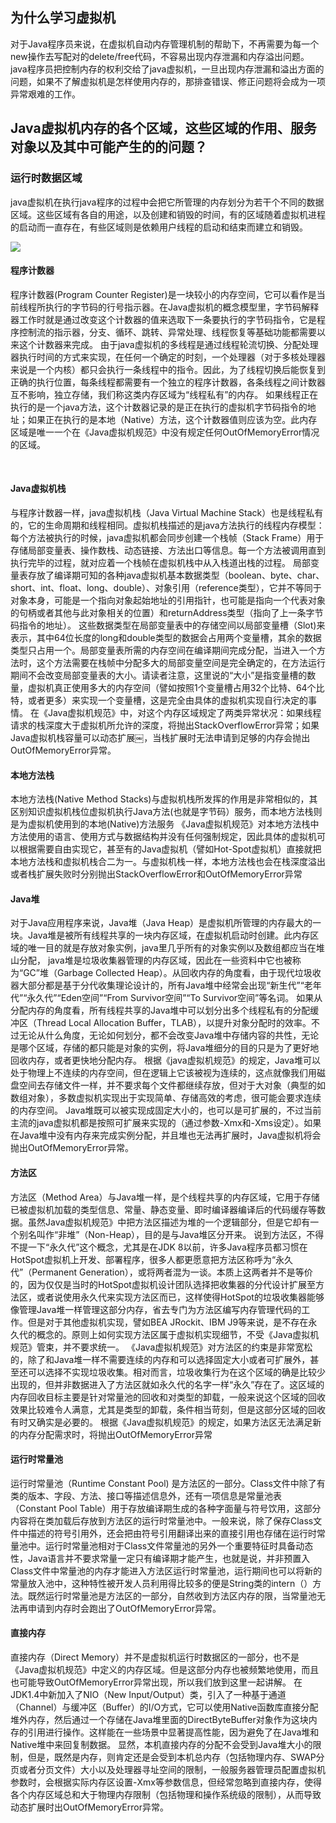 ## 为什么学习虚拟机
对于Java程序员来说，在虚拟机自动内存管理机制的帮助下，不再需要为每一个new操作去写配对的delete/free代码，不容易出现内存泄漏和内存溢出问题。java程序员把控制内存的权利交给了java虚拟机，一旦出现内存泄漏和溢出方面的问题，如果不了解虚拟机是怎样使用内存的，那排查错误、修正问题将会成为一项异常艰难的工作。

## Java虚拟机内存的各个区域，这些区域的作用、服务对象以及其中可能产生的的问题？
### 运行时数据区域
 java虚拟机在执行java程序的过程中会把它所管理的内存划分为若干个不同的数据区域。这些区域有各自的用途，以及创建和销毁的时间，有的区域随着虚拟机进程的启动而一直存在，有些区域则是依赖用户线程的启动和结束而建立和销毁。

![](https://gitee.com/WyEdward/images/raw/master/img/运行时数据区图.png)

#### 程序计数器
程序计数器(Program Counter Register)是一块较小的内存空间，它可以看作是当前线程所执行的字节码的行号指示器。在Java虚拟机的概念模型里，字节码解释器工作时就是通过改变这个计数器的值来选取下一条要执行的字节码指令，它是程序控制流的指示器，分支、循环、跳转、异常处理、线程恢复等基础功能都需要以来这个计数器来完成。
    由于java虚拟机的多线程是通过线程轮流切换、分配处理器执行时间的方式来实现，在任何一个确定的时刻，一个处理器（对于多核处理器来说是一个内核）都只会执行一条线程中的指令。因此，为了线程切换后能恢复到正确的执行位置，每条线程都需要有一个独立的程序计数器，各条线程之间计数器互不影响，独立存储，我们称这类内存区域为“线程私有”的内存。
    如果线程正在执行的是一个java方法，这个计数器记录的是正在执行的虚拟机字节码指令的地址；如果正在执行的是本地（Native）方法，这个计数器值则应该为空。此内存区域是唯一一个在《Java虚拟机规范》中没有规定任何OutOfMemoryError情况的区域。
    
​    
#### Java虚拟机栈
与程序计数器一样，java虚拟机栈（Java Virtual Machine Stack）也是线程私有的，它的生命周期和线程相同。虚拟机栈描述的是java方法执行的线程内存模型：每个方法被执行的时候，java虚拟机都会同步创建一个栈帧（Stack Frame）用于存储局部变量表、操作数栈、动态链接、方法出口等信息。每一个方法被调用直到执行完毕的过程，就对应着一个栈帧在虚拟机栈中从入栈道出栈的过程。
    局部变量表存放了编译期可知的各种java虚拟机基本数据类型（boolean、byte、char、short、int、float、long、double）、对象引用（reference类型），它并不等同于对象本身，可能是一个指向对象起始地址的引用指针，也可能是指向一个代表对象的句柄或者其他与此对象相关的位置）和returnAddress类型（指向了上一条字节码指令的地址）。
    这些数据类型在局部变量表中的存储空间以局部变量槽（Slot)来表示，其中64位长度的long和double类型的数据会占用两个变量槽，其余的数据类型只占用一个。局部变量表所需的内存空间在编译期间完成分配，当进入一个方法时，这个方法需要在栈帧中分配多大的局部变量空间是完全确定的，在方法运行期间不会改变局部变量表的大小。请读者注意，这里说的“大小”是指变量槽的数量，虚拟机真正使用多大的内存空间（譬如按照1个变量槽占用32个比特、64个比特，或者更多）来实现一个变量槽，这是完全由具体的虚拟机实现自行决定的事情。
在《Java虚拟机规范》中，对这个内存区域规定了两类异常状况：如果线程请求的栈深度大于虚拟机所允许的深度，将抛出StackOverflowError异常；如果Java虚拟机栈容量可以动态扩展￼，当栈扩展时无法申请到足够的内存会抛出OutOfMemoryError异常。

#### 本地方法栈
本地方法栈(Native Method Stacks)与虚拟机栈所发挥的作用是非常相似的，其区别知识虚拟机栈位虚拟机执行Java方法(也就是字节码）服务，而本地方法栈则是为虚拟机使用到的本地(Native)方法服务
    《Java虚拟机规范》对本地方法栈中方法使用的语言、使用方式与数据结构并没有任何强制规定，因此具体的虚拟机可以根据需要自由实现它，甚至有的Java虚拟机（譬如Hot-Spot虚拟机）直接就把本地方法栈和虚拟机栈合二为一。与虚拟机栈一样，本地方法栈也会在栈深度溢出或者栈扩展失败时分别抛出StackOverflowError和OutOfMemoryError异常
    
#### Java堆
对于Java应用程序来说，Java堆（Java Heap）是虚拟机所管理的内存最大的一块。Java堆是被所有线程共享的一块内存区域，在虚拟机启动时创建。此内存区域的唯一目的就是存放对象实例，java里几乎所有的对象实例以及数组都应当在堆山分配，
    java堆是垃圾收集器管理的内存区域，因此在一些资料中它也被称为“GC”堆（Garbage Collected Heap）。从回收内存的角度看，由于现代垃圾收器大部分都是基于分代收集理论设计的，所有Java堆中经常会出现“新生代”“老年代”“永久代”“Eden空间”“From Survivor空间”“To Survivor空间”等名词。
    如果从分配内存的角度看，所有线程共享的Java堆中可以划分出多个线程私有的分配缓冲区（Thread Local Allocation Buffer，TLAB），以提升对象分配时的效率。不过无论从什么角度，无论如何划分，都不会改变Java堆中存储内容的共性，无论是哪个区域，存储的都只能是对象的实例，将Java堆细分的目的只是为了更好地回收内存，或者更快地分配内存。
    根据《java虚拟机规范》的规定，Java堆可以处于物理上不连续的内存空间，但在逻辑上它该被视为连续的，这点就像我们用磁盘空间去存储文件一样，并不要求每个文件都继续存放，但对于大对象（典型的如数组对象），多数虚拟机实现出于实现简单、存储高效的考虑，很可能会要求连续的内存空间。
    Java堆既可以被实现成固定大小的，也可以是可扩展的，不过当前主流的java虚拟机都是按照可扩展来实现的（通过参数-Xmx和-Xms设定）。如果在Java堆中没有内存来完成实例分配，并且堆也无法再扩展时，Java虚拟机将会抛出OutOfMemoryError异常。

#### 方法区
方法区（Method Area）与Java堆一样，是个线程共享的内存区域，它用于存储已被虚拟机加载的类型信息、常量、静态变量、即时编译器编译后的代码缓存等数据。虽然Java虚拟机规范》中把方法区描述为堆的一个逻辑部分，但是它却有一个别名叫作“非堆”（Non-Heap），目的是与Java堆区分开来。
    说到方法区，不得不提一下“永久代”这个概念，尤其是在JDK 8以前，许多Java程序员都习惯在HotSpot虚拟机上开发、部署程序，很多人都更愿意把方法区称呼为“永久代”（Permanent Generation），或将两者混为一谈。本质上这两者并不是等价的，因为仅仅是当时的HotSpot虚拟机设计团队选择把收集器的分代设计扩展至方法区，或者说使用永久代来实现方法区而已，这样使得HotSpot的垃圾收集器能够像管理Java堆一样管理这部分内存，省去专门为方法区编写内存管理代码的工作。但是对于其他虚拟机实现，譬如BEA JRockit、IBM J9等来说，是不存在永久代的概念的。原则上如何实现方法区属于虚拟机实现细节，不受《Java虚拟机规范》管束，并不要求统一。
    《Java虚拟机规范》对方法区的约束是非常宽松的，除了和Java堆一样不需要连续的内存和可以选择固定大小或者可扩展外，甚至还可以选择不实现垃圾收集。相对而言，垃圾收集行为在这个区域的确是比较少出现的，但并非数据进入了方法区就如永久代的名字一样“永久”存在了。这区域的内存回收目标主要是针对常量池的回收和对类型的卸载，一般来说这个区域的回收效果比较难令人满意，尤其是类型的卸载，条件相当苛刻，但是这部分区域的回收有时又确实是必要的。
    根据《Java虚拟机规范》的规定，如果方法区无法满足新的内存分配需求时，将抛出OutOfMemoryError异常
    
#### 运行时常量池
运行时常量池（Runtime Constant Pool) 是方法区的一部分。Class文件中除了有类的版本、字段、方法、接口等描述信息外，还有一项信息是常量池表（Constant Pool Table）用于存放编译期生成的各种字面量与符号饮用，这部分内容将在类加载后存放到方法区的运行时常量池中。一般来说，除了保存Class文件中描述的符号引用外，还会把由符号引用翻译出来的直接引用也存储在运行时常量池中。运行时常量池相对于Class文件常量池的另外一个重要特征时具备动态性，Java语言并不要求常量一定只有编译期才能产生，也就是说，并非预置入Class文件中常量池的内存才能进入方法区运行时常量池，运行期间也可以将新的常量放入池中，这种特性被开发人员利用得比较多的便是String类的intern（）方法。既然运行时常量池是方法区的一部分，自然收到方法区内存的限，当常量池无法再申请到内存时会跑出了OutOfMemoryError异常。
#### 直接内存
 直接内存（Direct Memory）并不是虚拟机运行时数据区的一部分，也不是《Java虚拟机规范》中定义的内存区域。但是这部分内存也被频繁地使用，而且也可能导致OutOfMemoryError异常出现，所以我们放到这里一起讲解。
     在JDK1.4中新加入了NIO（New Input/Output）类，引入了一种基于通道（Channel）与缓冲区（Buffer）的I/O方式，它可以使用Native函数库直接分配堆外内存，然后通过一个存储在Java堆里面的DirectByteBuffer对象作为这块内存的引用进行操作。这样能在一些场景中显著提高性能，因为避免了在Java堆和Native堆中来回复制数据。
    显然，本机直接内存的分配不会受到Java堆大小的限制，但是，既然是内存，则肯定还是会受到本机总内存（包括物理内存、SWAP分页或者分页文件）大小以及处理器寻址空间的限制，一般服务器管理员配置虚拟机参数时，会根据实际内存区设置-Xmx等参数信息，但经常忽略到直接内存，使得各个内存区域总和大于物理内存限制（包括物理和操作系统级的限制），从而导致动态扩展时出OutOfMemoryError异常。